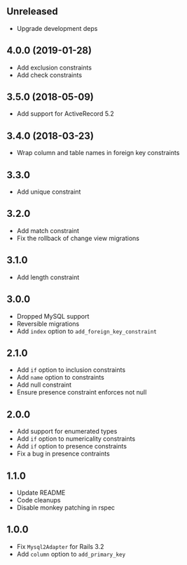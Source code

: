 ## Unreleased

* Upgrade development deps

## 4.0.0 (2019-01-28)

* Add exclusion constraints
* Add check constraints

## 3.5.0 (2018-05-09)

* Add support for ActiveRecord 5.2

## 3.4.0 (2018-03-23)

* Wrap column and table names in foreign key constraints

## 3.3.0

* Add unique constraint

## 3.2.0

* Add match constraint
* Fix the rollback of change view migrations

## 3.1.0

* Add length constraint

## 3.0.0

* Dropped MySQL support
* Reversible migrations
* Add `index` option to `add_foreign_key_constraint`

## 2.1.0

* Add `if` option to inclusion constraints
* Add `name` option to constraints
* Add null constraint
* Ensure presence constraint enforces not null

## 2.0.0

* Add support for enumerated types
* Add `if` option to numericality constraints
* Add `if` option to presence constraints
* Fix a bug in presence contraints

## 1.1.0

* Update README
* Code cleanups
* Disable monkey patching in rspec

## 1.0.0

* Fix `Mysql2Adapter` for Rails 3.2
* Add `column` option to `add_primary_key`
